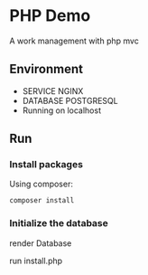 # PHP Demo

A work management with php mvc

## Environment
+ SERVICE NGINX
+ DATABASE POSTGRESQL
+ Running on localhost

## Run
### Install packages
Using composer:
```
composer install
```
### Initialize the database
render Database

run install.php
